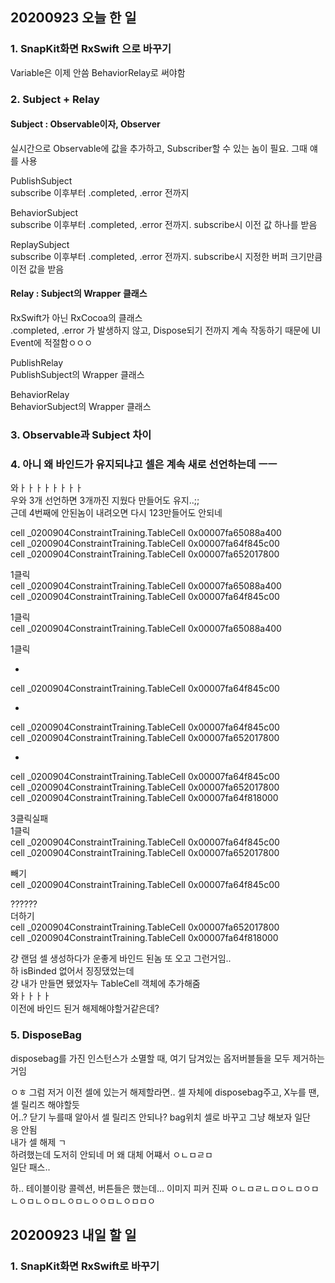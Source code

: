 ## 20200923 오늘 한 일
### 1. SnapKit화면 RxSwift 으로 바꾸기
Variable은 이제 안씀 BehaviorRelay로 써야함  

### 2. Subject + Relay
#### Subject : Observable이자, Observer
실시간으로 Observable에 값을 추가하고, Subscriber할 수 있는 놈이 필요. 그때 얘를 사용  

PublishSubject  
subscribe 이후부터 .completed, .error 전까지  

BehaviorSubject  
subscribe 이후부터 .completed, .error 전까지. subscribe시 이전 값 하나를 받음  

ReplaySubject  
subscribe 이후부터 .completed, .error 전까지. subscribe시 지정한 버퍼 크기만큼 이전 값을 받음  


#### Relay : Subject의 Wrapper 클래스
RxSwift가 아닌 RxCocoa의 클래스  
.completed, .error 가 발생하지 않고, Dispose되기 전까지 계속 작동하기 때문에 UI Event에 적절함ㅇㅇㅇ  

PublishRelay  
PublishSubject의 Wrapper 클래스  

BehaviorRelay  
BehaviorSubject의 Wrapper 클래스   

### 3. Observable과 Subject 차이


### 4. 아니 왜 바인드가 유지되냐고 셀은 계속 새로 선언하는데 ㅡㅡ  
와ㅏㅏㅏㅏㅏㅏㅏㅏ  
우와 3개 선언하면 3개까진 지웠다 만들어도 유지..;;  
근데 4번째에 안된놈이 내려오면 다시 123만들어도 안되네  

cell    _0200904ConstraintTraining.TableCell    0x00007fa65088a400  
cell    _0200904ConstraintTraining.TableCell    0x00007fa64f845c00  
cell    _0200904ConstraintTraining.TableCell    0x00007fa652017800  

1클릭  
cell    _0200904ConstraintTraining.TableCell    0x00007fa65088a400  
cell    _0200904ConstraintTraining.TableCell    0x00007fa64f845c00  

1클릭  
cell    _0200904ConstraintTraining.TableCell    0x00007fa65088a400  

1클릭  

+  
cell    _0200904ConstraintTraining.TableCell    0x00007fa64f845c00  

+  
cell    _0200904ConstraintTraining.TableCell    0x00007fa64f845c00  
cell    _0200904ConstraintTraining.TableCell    0x00007fa652017800  

+  
cell    _0200904ConstraintTraining.TableCell    0x00007fa64f845c00  
cell    _0200904ConstraintTraining.TableCell    0x00007fa652017800  
cell    _0200904ConstraintTraining.TableCell    0x00007fa64f818000  

3클릭실패   
1클릭  
cell    _0200904ConstraintTraining.TableCell    0x00007fa64f845c00  
cell    _0200904ConstraintTraining.TableCell    0x00007fa652017800  

빼기  
cell    _0200904ConstraintTraining.TableCell    0x00007fa64f845c00  

??????  
더하기  
cell    _0200904ConstraintTraining.TableCell    0x00007fa652017800  
cell    _0200904ConstraintTraining.TableCell    0x00007fa64f818000  

걍 랜덤 셀 생성하다가 운좋게 바인드 된놈 또 오고 그런거임..  
하 isBinded 없어서 징징댔었는데  
걍 내가 만들면 됐었자누 TableCell 객체에 추가해줌  
와ㅏㅏㅏㅏ  
이전에 바인드 된거 해제해야할거같은데?  

### 5. DisposeBag
disposebag를 가진 인스턴스가 소멸할 때, 여기 담겨있는 옵저버블들을 모두 제거하는거임  

ㅇㅎ 그럼 저거 이전 셀에 있는거 해제할라면.. 셀 자체에 disposebag주고, X누를 땐, 셀 릴리즈 해야할듯  
어..? 닫기 누를때 알아서 셀 릴리즈 안되나? bag위치 셀로 바꾸고 그냥 해보자 일단  
응 안됨  
내가 셀 해제 ㄱ  
하려했는데 도저히 안되네 머 왜 대체 어쨰서 ㅇㄴㅁㄹㅁ  
일단 패스..  

하.. 테이블이랑 콜렉션, 버튼들은 했는데... 이미지 피커 진짜 ㅇㄴㅁㄹㄴㅁㅇㄴㅁㅇㅁㄴㅇㅁㄴㅇㅁㄴㅇㅁㄴㅇㅇㅁㄴㅇㅁㅁㅇ  

## 20200923 내일 할 일
### 1. SnapKit화면 RxSwift로 바꾸기


